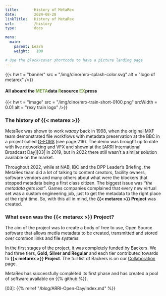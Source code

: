 ```yaml
---
title:       History of MetaRex
date:        2024-08-28
linkTitle:   History of MetaRex
url:         /history
type:        docs

menu:
  main:
    parent: Learn
    weight:   100

# Use the block/cover shortcode to have a picture landing page
---
```

<style>
  span.ui.green.text { color: #73a33d;}
</style>
{{< hw t = "banner"	
    src = "/img/dino/mrx-splash-color.svg"
    alt = "logo of metarex"
/>}}

#### All aboard the <span class = "ui green text" >META</span>data <span class = "ui green text" >R</span>esource <span class = "ui green text" >EX</span>press

<!--  ---------------------------------------------------------------------  -->

{{< hw t = "image" 
    src = "/img/dino/mrx-train-short-0100.png" 
    srcWidth = 0.01 
    alt = "rexy train logo"
 />}}

### The history of {{< metarex >}}

MetaRex was shown to work _waaay_ back in 1998, when the original MXF team demonstrated file workflows with metadata preservation at the BBC in a project called [G-FORS][02] (see page 219). 
The demo was brought up to date with live networking and VFX and shown at the [ARRI International Broadcast Day][03] in 2019, but in 2022 there still wasn’t a similar solution available on the market. 

Throughout 2022, while at NAB, IBC and the DPP Leader’s Briefing, the MetaRex team did a lot of talking to content creators, facility owners, software vendors and many others about what were the blockers that stopped metadata being a first class citizen. The biggest issue was _“the metadata gets lost”_.
Games companies complained that every new virtual set was a custom engineering job, just to get the metadata to the right place at the right time. 
So, with this all in mind, the **{{< metarex >}} Project** was created. 


### What even was the **{{< metarex >}} Project**? 

The aim of the project was to create a body of free to use, Open Source software that allows media metadata to be created, transmitted and stored over common links and file systems.

In the first stages of the project, it was completely funded by Backers.  We had three tiers, **Gold, Sliver and Regular** and each tier contributed towards to **{{< metarex >}} Project**. The full list of Backers is on our [Collaboration] page. 

MetaRex has successfully completed its first phase and has created a pool of software available on {{% github %}}.



[01]: https://www.govinfo.gov/content/pkg/GOVPUB-C13-de2599f27af453fcf0f525f99cebe66c/pdf/GOVPUB-C13-de2599f27af453fcf0f525f99cebe66c.pdf
[02]: https://www.tvtechnology.com/news/mxf-gets-ready-for-nab-are-you-ready-for-it-242793
[03]: {{% relref "/blog/ARRI-Open-Day/index.md" %}}

[GitHub]:  https://github.com/metarex-media
[Collaboration]:   /project/collaboration/index.md
<!-----------------------------------------------------------------------  -->
